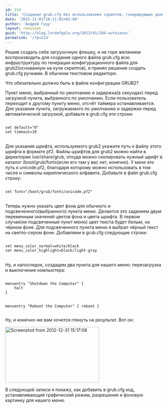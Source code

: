 ```yaml
---
id: 214
title: 'Создание grub.cfg без использования скриптов, генерирующих данный файл'
date: '2015-11-01T18:11:02+02:00'
author: 'Андрей Гуцу'
layout: revision
guid: 'http://blog.lordofgale.org/2013/01/204-autosave/'
permalink: '/?p=214'
---
```


<p>Решив создать себе загрузочную флешку, и не горя желанием воспроизводить для создания одного файла grub.cfg всю инфраструктуру по генерации конфигурационного файла для grub2(основанную на куче скриптов), я принял решение создать grub.cfg ручками. В обычном текстовом редакторе.</p>
<p>Что обязательно должно быть в файле конфигурации GRUB2?</p>
<p>Пункт меню, выбранный по умолчанию и задержка(в секундах) перед загрузкой пункта,  выбранного по умолчанию. Если пользователь переходит к другому пункту меню, отсчёт таймера останавливается. Для указания пункта, загружаемого по умолчанию и задержки перед автоматической загрузкой, добавьте в grub.cfg эти строки:</p>
<pre>
<code class="bash">
set default="0"
set timeout=10
</code>
</pre>
<p>Для указания шрифта, используемого grub2 укажите путь к файлу этого шрифта в формате pf2. Файлы шрифтов для grub2 можно найти в директории /usr/share/grub, откуда можно скопировать нужный шрифт в каталог /boot/grub/fonts(если его там у вас нет, конечно). У меня это путь к unicode.pf2, благодаря которому можно использовать в том числе и символы кириллического алфавита. Добавьте в файл grub.cfg строку:</p>
<pre>
<code class="bash">
set font="/boot/grub/fonts/unicode.pf2"
</code>
</pre>
<p>Теперь нужно указать цвет фона для обычного и подсвеченного(выбранного) пункта меню. Делается это заданием двум переменным значений цветов фона и цвета шрифта. В первом случае(не подсвеченный пункт меню) цвет текста будет белым, на чёрном фоне. Для подсвеченного пункта меню я выбрал чёрный текст на светло-сером фоне. Добавляем в grub.cfg следующие строки:</p>
<pre>
<code class="bash"> 
set menu_color_normal=white/black
set menu_color_highlight=black/light-gray
</code>
</pre>
<p>Ну, и напоследок, создадим два пункта для нашего меню: перезагрузка и выключение компьютера:</p>
<pre>
<code class="bash">
menuentry "Shutdown the Computer" {
    halt
}

menuentry "Reboot the Computer" {
    reboot
}
</code>
</pre>
<p>Ну, и конечно-же вам хочется глянуть на результат. Вот он:</p>
<a href="https://glowingsword.ru/wp-content/uploads/2013/01/Screenshot-from-2012-12-31-151708.png"><img src="https://blglowingsword.ru/wp-content/uploads/2013/01/Screenshot-from-2012-12-31-151708-300x178.png" alt="Screenshot from 2012-12-31 15:17:08" width="300" height="178" class="aligncenter size-medium wp-image-205" /></a>
<p>В следующей записи я покажу, как добавить в grub.cfg код, устанавливающий графический режим, разрешение и фоновую картинку для нашего меню.</p>
